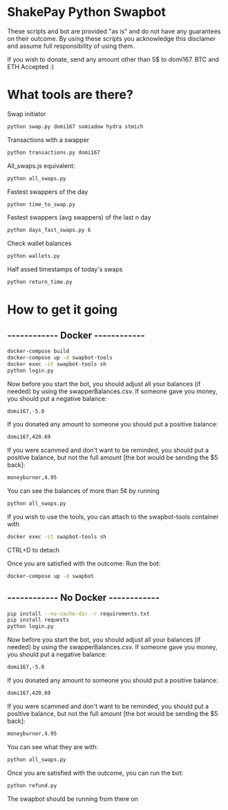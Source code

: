 # ShakePay Python Swapbot

These scripts and bot are provided "as is" and do not have any guarantees on their outcome. By using these scripts you acknowledge this disclamer and assume full responsibility of using them.

If you wish to donate, send any amount other than 5$ to domi167. BTC and ETH Accepted :)

# What tools are there?

Swap initiator
```bash
python swap.py domi167 somiadow hydra stmich
```
Transactions with a swapper
```bash
python transactions.py domi167
```
All_swaps.js equivalent:
```bash
python all_swaps.py
```
Fastest swappers of the day
```bash
python time_to_swap.py
```
Fastest swappers (avg swappers) of the last n day
```bash
python days_fast_swaps.py 6
```

Check wallet balances
```bash
python wallets.py
```
Half assed timestamps of today's swaps
```bash
python return_time.py
```

# How to get it going

## ------------ Docker ------------
```bash
docker-compose build
docker-compose up -d swapbot-tools
docker exec -it swapbot-tools sh
python login.py
```
Now before you start the bot, you should adjust all your balances (if needed) by using the swapperBalances.csv.
If someone gave you money, you should put a negative balance:
```txt
domi167,-5.0
```
If you donated any amount to someone you should put a positive balance:
```txt
domi167,420.69
```
If you were scammed and don't want to be reminded, you should put a positive balance, but not the full amount [the bot would be sending the $5 back]:
```txt
moneyburner,4.95
```

You can see the balances of more than 5¢ by running
```bash
python all_swaps.py
```

If you wish to use the tools, you can attach to the swapbot-tools container with
```bash
docker exec -it swapbot-tools sh
```
CTRL+D to detach

Once you are satisfied with the outcome:
Run the bot:
```bash
docker-compose up -d swapbot
```

## ------------ No Docker ------------

```bash
pip install --no-cache-dir -r requirements.txt
pip install requests
python login.py
```

Now before you start the bot, you should adjust all your balances (if needed) by using the swapperBalances.csv.
If someone gave you money, you should put a negative balance:
```txt
domi167,-5.0
```
If you donated any amount to someone you should put a positive balance:
```txt
domi167,420.69
```
If you were scammed and don't want to be reminded, you should put a positive balance, but not the full amount [the bot would be sending the $5 back]:
```txt
moneyburner,4.95
```

You can see what they are with:
```bash
python all_swaps.py
```

Once you are satisfied with the outcome, you can run the bot:
```bash
python refund.py
```
The swapbot should be running from there on
